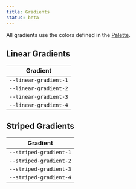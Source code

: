 ```yaml
---
title: Gradients
status: beta
---
```


All gradients use the colors defined in the [Palette](./02-palette).

## Linear Gradients

| Gradient                                                                                                                                                 |
|----------------------------------------------------------------------------------------------------------------------------------------------------------|
| <code style="display: block; padding-block: var(--size-4); color: var(--text-1--dark); background: var(--linear-gradient-1);">--linear-gradient-1</code> |
| <code style="display: block; padding-block: var(--size-4); color: var(--text-1--dark); background: var(--linear-gradient-2);">--linear-gradient-2</code> |
| <code style="display: block; padding-block: var(--size-4); color: var(--text-1--dark); background: var(--linear-gradient-3);">--linear-gradient-3</code> |
| <code style="display: block; padding-block: var(--size-4); color: var(--text-1--dark); background: var(--linear-gradient-4);">--linear-gradient-4</code> |

## Striped Gradients

| Gradient                                                                                                                                                   |
|------------------------------------------------------------------------------------------------------------------------------------------------------------|
| <code style="display: block; padding-block: var(--size-4); color: var(--text-1--dark); background: var(--striped-gradient-1);">--striped-gradient-1</code> |
| <code style="display: block; padding-block: var(--size-4); color: var(--text-1--dark); background: var(--striped-gradient-2);">--striped-gradient-2</code> |
| <code style="display: block; padding-block: var(--size-4); color: var(--text-1--dark); background: var(--striped-gradient-3);">--striped-gradient-3</code> |
| <code style="display: block; padding-block: var(--size-4); color: var(--text-1--dark); background: var(--striped-gradient-4);">--striped-gradient-4</code> |
